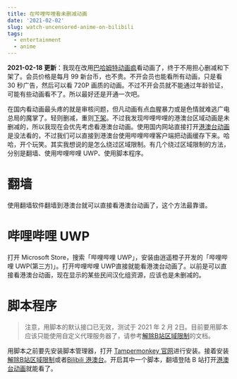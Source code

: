 ```yaml
---
title: 在哔哩哔哩看未删减动画
date: '2021-02-02'
slug: watch-uncensored-anime-on-bilibili
tags:
  - entertainment
  - anime
---
```


<!--more-->

**2021-02-18 更新**：我现在改用[巴哈姆特动画疯](https://ani.gamer.com.tw/)看动画了，终于不用担心删减和下架了。会员价格是每月 99 新台币，也不贵。不开会员也能看所有动画，只是看 30 秒广告，然后可以看 720P 画质的动画。不过不开会员就不能通过年龄验证，可能有些动画看不了。所以最好还是开通一次吧。

在国内看动画最头疼的就是审核问题，但凡动画有点血腥暴力或是色情就难逃广电总局的魔掌了。轻则删减，重则[下架](https://zh.wikipedia.org/wiki/2015%E5%B9%B4%E6%97%A5%E6%9C%AC%E5%8A%A8%E7%94%BB%E5%9C%A8%E4%B8%AD%E5%9B%BD%E5%A4%A7%E9%99%86%E4%B8%8B%E6%9E%B6%E4%BA%8B%E4%BB%B6)。不过我发现哔哩哔哩的港澳台区域动画是未删减的，所以我现在会优先考虑看港澳台动画。使用国内网站直接打开[港澳台动画](https://www.bilibili.com/bangumi/play/ss26954)是没法看的，不过我们可以直接到港澳台使用哔哩哔哩客户端把动画缓存下来。哈哈，开个玩笑。其实我想说的是怎么绕过区域限制。有几个绕过区域限制的方法，分别是翻墙、使用哔哩哔哩 UWP、使用脚本程序。

# 翻墙

使用翻墙软件翻墙到港澳台就可以直接看港澳台动画了，这个方法最靠谱。

# 哔哩哔哩 UWP

打开 Microsoft Store，搜索「哔哩哔哩 UWP」，安装由逍遥橙子开发的「哔哩哔哩 UWP(第三方)」。打开哔哩哔哩 UWP直接就能看港澳台动画了。以前是可以直接看港澳台动画，现在显示的某些民间汉化组资源，应该也是未删减的。

# 脚本程序

> 注意，用脚本的默认接口已无效，测试于 2021 年 2 月 2日。目前要用脚本应该只能使用自定义代理服务器了，请参考[解除B站区域限制](https://greasyfork.org/en/scripts/25718-%E8%A7%A3%E9%99%A4b%E7%AB%99%E5%8C%BA%E5%9F%9F%E9%99%90%E5%88%B6)的文档。

用脚本之前要先安装脚本管理器，打开 [Tampermonkey 官网](https://www.tampermonkey.net/)进行安装。接着安装[解除B站区域限制](https://greasyfork.org/en/scripts/25718-%E8%A7%A3%E9%99%A4b%E7%AB%99%E5%8C%BA%E5%9F%9F%E9%99%90%E5%88%B6)或者[Bilibili 港澳台](https://greasyfork.org/en/scripts/375881-bilibili-%E6%B8%AF%E6%BE%B3%E5%8F%B0)。开启其中一个脚本，翻墙登陆 B 站打开[港澳台动画](https://www.bilibili.com/bangumi/media/md25832466/)就能看了。
